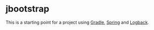 jbootstrap
==========

This is a starting point for a project using [Gradle](http://www.gradle.org), [Spring](http://www.springsource.org/spring-framework) and [Logback](http://logback.qos.ch).
